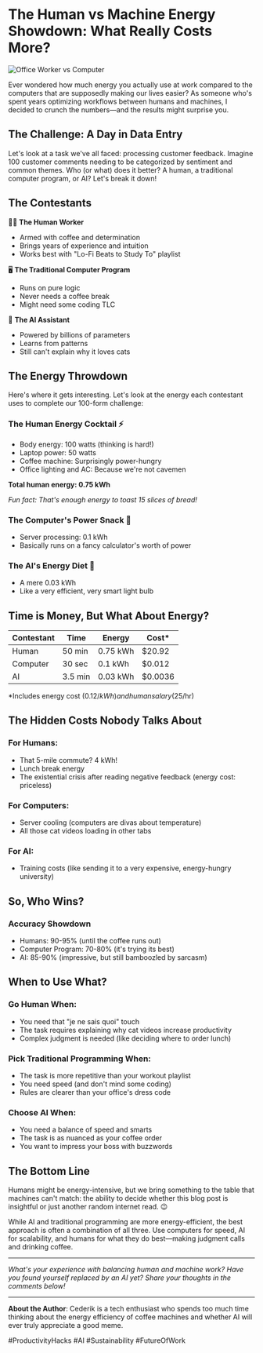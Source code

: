 # The Human vs Machine Energy Showdown: What Really Costs More?

![Office Worker vs Computer](https://via.placeholder.com/800x400)

Ever wondered how much energy you actually use at work compared to the computers that are supposedly making our lives easier? As someone who's spent years optimizing workflows between humans and machines, I decided to crunch the numbers—and the results might surprise you.

## The Challenge: A Day in Data Entry

Let's look at a task we've all faced: processing customer feedback. Imagine 100 customer comments needing to be categorized by sentiment and common themes. Who (or what) does it better? A human, a traditional computer program, or AI? Let's break it down!

## The Contestants

🧑‍💼 **The Human Worker**
- Armed with coffee and determination
- Brings years of experience and intuition
- Works best with "Lo-Fi Beats to Study To" playlist

🖥️ **The Traditional Computer Program**
- Runs on pure logic
- Never needs a coffee break
- Might need some coding TLC

🤖 **The AI Assistant**
- Powered by billions of parameters
- Learns from patterns
- Still can't explain why it loves cats

## The Energy Throwdown

Here's where it gets interesting. Let's look at the energy each contestant uses to complete our 100-form challenge:

### The Human Energy Cocktail ⚡
- Body energy: 100 watts (thinking is hard!)
- Laptop power: 50 watts
- Coffee machine: Surprisingly power-hungry
- Office lighting and AC: Because we're not cavemen

**Total human energy: 0.75 kWh**

*Fun fact: That's enough energy to toast 15 slices of bread!*

### The Computer's Power Snack 🔌
- Server processing: 0.1 kWh
- Basically runs on a fancy calculator's worth of power

### The AI's Energy Diet 🔋
- A mere 0.03 kWh
- Like a very efficient, very smart light bulb

## Time is Money, But What About Energy?

| Contestant | Time | Energy | Cost* | 
|------------|------|---------|-------|
| Human | 50 min | 0.75 kWh | $20.92 |
| Computer | 30 sec | 0.1 kWh | $0.012 |
| AI | 3.5 min | 0.03 kWh | $0.0036 |

*Includes energy cost ($0.12/kWh) and human salary ($25/hr)

## The Hidden Costs Nobody Talks About

### For Humans:
- That 5-mile commute? 4 kWh!
- Lunch break energy
- The existential crisis after reading negative feedback (energy cost: priceless)

### For Computers:
- Server cooling (computers are divas about temperature)
- All those cat videos loading in other tabs

### For AI:
- Training costs (like sending it to a very expensive, energy-hungry university)

## So, Who Wins?

### Accuracy Showdown
- Humans: 90-95% (until the coffee runs out)
- Computer Program: 70-80% (it's trying its best)
- AI: 85-90% (impressive, but still bamboozled by sarcasm)

## When to Use What?

### Go Human When:
- You need that "je ne sais quoi" touch
- The task requires explaining why cat videos increase productivity
- Complex judgment is needed (like deciding where to order lunch)

### Pick Traditional Programming When:
- The task is more repetitive than your workout playlist
- You need speed (and don't mind some coding)
- Rules are clearer than your office's dress code

### Choose AI When:
- You need a balance of speed and smarts
- The task is as nuanced as your coffee order
- You want to impress your boss with buzzwords

## The Bottom Line

Humans might be energy-intensive, but we bring something to the table that machines can't match: the ability to decide whether this blog post is insightful or just another random internet read. 😉

While AI and traditional programming are more energy-efficient, the best approach is often a combination of all three. Use computers for speed, AI for scalability, and humans for what they do best—making judgment calls and drinking coffee.

---

*What's your experience with balancing human and machine work? Have you found yourself replaced by an AI yet? Share your thoughts in the comments below!*

---

**About the Author**: Cederik is a tech enthusiast who spends too much time thinking about the energy efficiency of coffee machines and whether AI will ever truly appreciate a good meme.

#ProductivityHacks #AI #Sustainability #FutureOfWork
